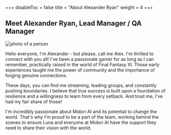 +++
disableToc = false
title = "About Alexander Ryan"
weight = 4
+++

## Meet Alexander Ryan, Lead Manager / QA Manager

![photo of a person](https://tea-cup.midori-ai.xyz/download/IMG_20240723_005758.jpg)

Hello everyone, I'm Alexander -  but please, call me Alex. I'm thrilled to connect with you all! I've been a passionate gamer for as long as I can remember, practically raised in the world of Final Fantasy XI. Those early experiences taught me the power of community and the importance of forging genuine connections.

These days, you can find me streaming, leading groups, and constantly pushing boundaries. I believe that true success is built upon a foundation of resilience and a willingness to learn from every setback. And trust me, I've had my fair share of those!

I'm incredibly passionate about Midori AI and its potential to change the world.  That's why I'm proud to be a part of the team, working behind the scenes to ensure Luna and everyone at Midori AI have the support they need to share their vision with the world.